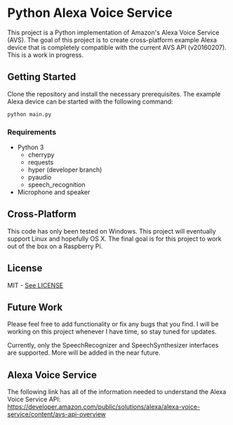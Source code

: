 # Python Alexa Voice Service

This project is a Python implementation of Amazon's Alexa Voice Service (AVS). The goal of this project is to create cross-platform example Alexa device that is completely compatible with the current AVS API (v20160207). This is a work in progress.

## Getting Started
Clone the repository and install the necessary prerequisites. The example Alexa device can be started with the following command:

```
python main.py
```

### Requirements
 - Python 3
    - cherrypy
    - requests
    - hyper (developer branch)
    - pyaudio
    - speech_recognition
 - Microphone and speaker

## Cross-Platform

This code has only been tested on Windows. This project will eventually support Linux and hopefully OS X. The final goal is for this project to work out of the box on a Raspberry Pi.

## License
MIT - [See LICENSE](../license.txt)

## Future Work
Please feel free to add functionality or fix any bugs that you find. I will be working on this project whenever I have time, so stay tuned for updates.

Currently, only the SpeechRecognizer and SpeechSynthesizer interfaces are supported. More will be added in the near future.

## Alexa Voice Service

The following link has all of the information needed to understand the Alexa Voice Service API:
https://developer.amazon.com/public/solutions/alexa/alexa-voice-service/content/avs-api-overview

